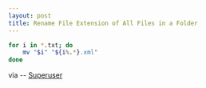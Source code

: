 ```yaml
---
layout: post
title: Rename File Extension of All Files in a Folder
---
```


```bash
for i in *.txt; do
    mv "$i" "${i%.*}.xml"
done
```

via -- [Superuser](http://superuser.com/a/409812)